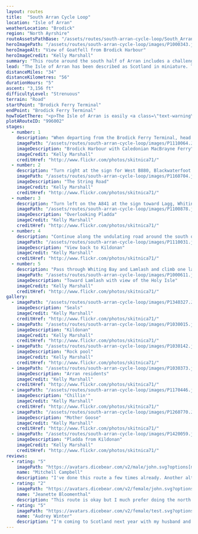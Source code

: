 ```yaml
---
layout: routes
title:  "South Arran Cycle Loop"
location: "Isle of Arran"
weatherLocation: "Brodick"
region: "North Ayrshire"
routeAssetsPathBase: "/assets/routes/south-arran-cycle-loop/South_Arran_Cycle_Loop"
heroImagePath: "/assets/routes/south-arran-cycle-loop/images/P1000343.jpg"
heroImageAlt: "View of Goatfell from Brodick Harbour"
heroImageCredit: "Kelly Marshall"
summary: "This route around the south half of Arran includes a challenging climb up the string road and provides plenty of opportunities for spotting wildlife"
lead: "The Isle of Arran has been described as Scotland in miniature. To the north are jagged mountains and to the south are rolling green lowland hills. Beautiful coastline surrounds the entire island. This trip takes in the undulating south of the island and is possible to complete in one day, although it's worth taking your time and spending at least a couple of days soaking up the scenery."
distanceMiles: "34"
distanceKilometres: "56"
durationHours: "5"
ascent: "3,156 ft"
difficultyLevel: "Strenuous"
terrain: "Road"
startPoint: "Brodick Ferry Terminal"
endPoint: "Brodick Ferry Terminal"
howToGetThere: "<p>The Isle of Arran is easily <a class=\"text-warning\" href=\"https://www.calmac.co.uk/article/2906/Arran-Ardrossan---Brodick\" target=\"_blank\">reached via ferry</a> from the town of Ardrossan and the ferry terminal is right beside <a class=\"text-warning\" href=\"https://www.scotrail.co.uk/plan-your-journey/stations-and-facilities/ads\" target=\"_blank\" rel=\"noreferrer\">Ardrossan Harbour railway station.</a></p>"
plotARouteID: "996002"
stages:
  - number: 1
    description: "When departing from the Brodick Ferry Terminal, head south on the A841."
    imagePath: "/assets/routes/south-arran-cycle-loop/images/P1110064.JPG"
    imageDescription: "Brodick Harbour with Caledonian MacBrayne Ferry"
    imageCredit: "Kelly Marshall"
    creditHref: "http://www.flickr.com/photos/skitnica71/"
  - number: 2
    description: "Turn right at the sign for West B880, Blackwaterfoot where you will face a challenging ascent up the famous String Road."
    imagePath: "/assets/routes/south-arran-cycle-loop/images/P1160704.jpg"
    imageDescription: "The String Road"
    imageCredit: "Kelly Marshall"
    creditHref: "http://www.flickr.com/photos/skitnica71/"
  - number: 3
    description: "Turn left on the A841 at the sign toward Lagg, Whiting Bay and Lamlash"
    imagePath: "/assets/routes/south-arran-cycle-loop/images/P1100878.jpg"
    imageDescription: "Overlooking Pladda"
    imageCredit: "Kelly Marshall"
    creditHref: "http://www.flickr.com/photos/skitnica71/"
  - number: 4
    description: "Continue along the undulating road around the south of the island, taking in spectacular views of the sea."
    imagePath: "/assets/routes/south-arran-cycle-loop/images/P1110031.jpg"
    imageDescription: "View back to Kildonan"
    imageCredit: "Kelly Marshall"
    creditHref: "http://www.flickr.com/photos/skitnica71/"
  - number: 5
    description: "Pass through Whiting Bay and Lamlash and climb one last hill up the A841 before descending back to the start point in Brodick."
    imagePath: "/assets/routes/south-arran-cycle-loop/images/P1000611.jpg"
    imageDescription: "Toward Lamlash with view of the Holy Isle"
    imageCredit: "Kelly Marshall"
    creditHref: "http://www.flickr.com/photos/skitnica71/"
gallery:
  - imagePath: "/assets/routes/south-arran-cycle-loop/images/P1340327.JPG"
    imageDescription: "Seals"
    imageCredit: "Kelly Marshall"
    creditHref: "http://www.flickr.com/photos/skitnica71/"
  - imagePath: "/assets/routes/south-arran-cycle-loop/images/P1030015.jpg"
    imageDescription: "Kildonan"
    imageCredit: "Kelly Marshall"
    creditHref: "http://www.flickr.com/photos/skitnica71/"
  - imagePath: "/assets/routes/south-arran-cycle-loop/images/P1030142.jpg"
    imageDescription: "Rock pool"
    imageCredit: "Kelly Marshall"
    creditHref: "http://www.flickr.com/photos/skitnica71/"
  - imagePath: "/assets/routes/south-arran-cycle-loop/images/P1030373.jpg"
    imageDescription: "Arran residents"
    imageCredit: "Kelly Marshall"
    creditHref: "http://www.flickr.com/photos/skitnica71/"
  - imagePath: "/assets/routes/south-arran-cycle-loop/images/P1170446.jpg"
    imageDescription: "Chillin'"
    imageCredit: "Kelly Marshall"
    creditHref: "http://www.flickr.com/photos/skitnica71/"
  - imagePath: "/assets/routes/south-arran-cycle-loop/images/P1260770.JPG"
    imageDescription: "Mother Goose"
    imageCredit: "Kelly Marshall"
    creditHref: "http://www.flickr.com/photos/skitnica71/"
  - imagePath: "/assets/routes/south-arran-cycle-loop/images/P1420059.jpg"
    imageDescription: "Pladda from Kildonan"
    imageCredit: "Kelly Marshall"
    creditHref: "http://www.flickr.com/photos/skitnica71/"
reviews:
  - rating: "5"
    imagePath: "https://avatars.dicebear.com/v2/male/john.svg?options[mood][]=happy"
    name: "Mitchell Campbell"
    description: "I've done this route a few times already. Another alternate is to do the String Road and return via the Ross Road, if you want to do two big climbs in one day."
  - rating: "2"
    imagePath: "https://avatars.dicebear.com/v2/female/john.svg?options[mood][]=happy"
    name: "Jeanette Bloomenthal"
    description: "This route is okay but I much prefer doing the north loop of Arran, as it's a bit more relaxing apart from one big climb."
  - rating: "5"
    imagePath: "https://avatars.dicebear.com/v2/female/test.svg?options[mood][]=happy"
    name: "Audrey Winter"
    description: "I'm coming to Scotland next year with my husband and this route looks spectacular! Definitely on my todo list!"
---
```

<section class="py-5 text-light d-print-none">
  <whats-nearby location-name="{{page.location}}"></whats-nearby>
</section>